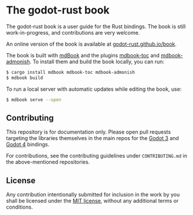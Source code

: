 # The godot-rust book

The godot-rust book is a user guide for the Rust bindings. The book is still work-in-progress, and contributions are very welcome.

An online version of the book is available at [godot-rust.github.io/book][book-web].

The book is built with [mdBook] and the plugins [mdbook-toc] and [mdbook-admonish]. To install them and build the book locally, you can run:
```bash
$ cargo install mdbook mdbook-toc mdbook-admonish
$ mdbook build
```

To run a local server with automatic updates while editing the book, use:
```bash
$ mdbook serve --open
```


## Contributing

This repository is for documentation only. Please open pull requests targeting the libraries themselves in the main repos for the [Godot 3] and [Godot 4] bindings.

For contributions, see the contributing guidelines under `CONTRIBUTING.md` in the above-mentioned repositories.


## License

Any contribution intentionally submitted for inclusion in the work by you shall be licensed under the [MIT license], without any additional terms or conditions.

[book-web]: https://godot-rust.github.io/book
[mdBook]: https://github.com/rust-lang-nursery/mdBook
[mdbook-toc]: https://github.com/badboy/mdbook-toc
[mdbook-admonish]: https://github.com/tommilligan/mdbook-admonish
[Godot 3]: https://github.com/godot-rust/gdnative
[Godot 4]: https://github.com/godot-rust/gdext
[MIT license]: LICENSE.md
